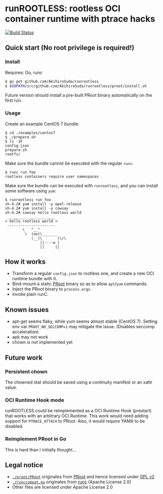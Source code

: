 # runROOTLESS: rootless OCI container runtime with ptrace hacks

[![Build Status](https://travis-ci.org/AkihiroSuda/runrootless.svg)](https://travis-ci.org/AkihiroSuda/runrootless)

## Quick start (No root privilege is required!)

### Install

Requires: Go, runc

```bash
$ go get github.com/AkihiroSuda/runrootless
$ $GOPATH/src/github.com/AkihiroSuda/runrootless/proot/install.sh
```

Future version should install a pre-built PRoot binary automatically on the first run.

### Usage

Create an example CentOS 7 bundle:

```
$ cd ./examples/centos7
$ ./prepare.sh
$ ls -1F
config.json
prepare.sh
rootfs/
```

Make sure the bundle cannot be executed with the regular `runc`:

```
$ runc run foo
rootless containers require user namespaces
```

Make sure the bundle can be executed with `runrootless`, and you can install some software using `yum`:

```
$ runrootless run foo
sh-4.2# yum install -y epel-release
sh-4.2# yum install -y cowsay
sh-4.2# cowsay hello rootless world
 ______________________
< hello rootless world >
 ----------------------
        \   ^__^
         \  (oo)\_______
            (__)\       )\/\
                ||----w |
                ||     ||
```

## How it works

- Transform a regular `config.json` to rootless one, and create a new OCI runtime bundle with it.
- Bind-mount a static [PRoot](proot) binary so as to allow `apt`/`yum` commands.
- Inject the PRoot binary to `process.args`.
- Invoke plain runC.

## Known issues

- apt-get seems flaky, while yum seems almost stable (CentOS 7). Setting env var `PROOT_NO_SECCOMP=1` may mitigate the issue. (Disables seccomp acceleration)
- apk may not work
- chown is not implemented yet

## Future work

### Persistent chown

The chowned stat should be saved using a continuity manifest or an xattr value.

### OCI Runtime Hook mode

runROOTLESS could be reimplemented as a OCI Runtime Hook (prestart) that works with an arbitrary OCI Runtime.
This work would need adding support for `PTRACE_ATTACH` to PRoot.
Also, it would require YAMA to be disabled.

### Reimplement PRoot in Go

This is hard than I initially thought...

## Legal notice

- [`./proot/PRoot`](./proot/PRoot) originates from [PRoot](https://github.com/proot-me/PRoot) and hence licensed under [GPL v2](./proot/PRoot/COPYING)
- [`./runccompat.go`](./runccompat.go) originates from [runc](https://github.com/opencontainers/runc) (Apache License 2.0)
- Other files are licensed under Apache License 2.0
